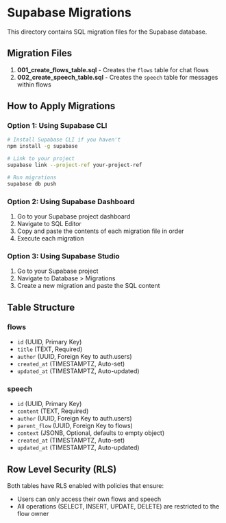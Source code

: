 # Supabase Migrations

This directory contains SQL migration files for the Supabase database.

## Migration Files

1. **001_create_flows_table.sql** - Creates the `flows` table for chat flows
2. **002_create_speech_table.sql** - Creates the `speech` table for messages within flows

## How to Apply Migrations

### Option 1: Using Supabase CLI

```bash
# Install Supabase CLI if you haven't
npm install -g supabase

# Link to your project
supabase link --project-ref your-project-ref

# Run migrations
supabase db push
```

### Option 2: Using Supabase Dashboard

1. Go to your Supabase project dashboard
2. Navigate to SQL Editor
3. Copy and paste the contents of each migration file in order
4. Execute each migration

### Option 3: Using Supabase Studio

1. Go to your Supabase project
2. Navigate to Database > Migrations
3. Create a new migration and paste the SQL content

## Table Structure

### flows
- `id` (UUID, Primary Key)
- `title` (TEXT, Required)
- `author` (UUID, Foreign Key to auth.users)
- `created_at` (TIMESTAMPTZ, Auto-set)
- `updated_at` (TIMESTAMPTZ, Auto-updated)

### speech
- `id` (UUID, Primary Key)
- `content` (TEXT, Required)
- `author` (UUID, Foreign Key to auth.users)
- `parent_flow` (UUID, Foreign Key to flows)
- `context` (JSONB, Optional, defaults to empty object)
- `created_at` (TIMESTAMPTZ, Auto-set)
- `updated_at` (TIMESTAMPTZ, Auto-updated)

## Row Level Security (RLS)

Both tables have RLS enabled with policies that ensure:
- Users can only access their own flows and speech
- All operations (SELECT, INSERT, UPDATE, DELETE) are restricted to the flow owner

